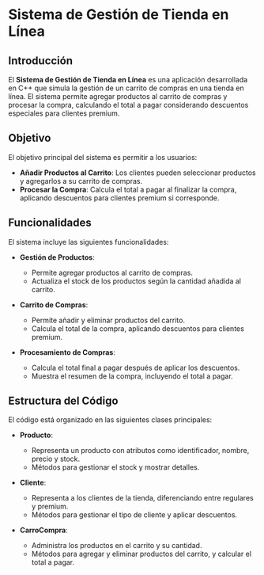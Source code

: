 # Sistema de Gestión de Tienda en Línea

## Introducción

El **Sistema de Gestión de Tienda en Línea** es una aplicación desarrollada en C++ que simula la gestión de un carrito de compras en una tienda en línea. El sistema permite agregar productos al carrito de compras y procesar la compra, calculando el total a pagar considerando descuentos especiales para clientes premium.

## Objetivo

El objetivo principal del sistema es permitir a los usuarios:

- **Añadir Productos al Carrito**: Los clientes pueden seleccionar productos y agregarlos a su carrito de compras.
- **Procesar la Compra**: Calcula el total a pagar al finalizar la compra, aplicando descuentos para clientes premium si corresponde.

## Funcionalidades

El sistema incluye las siguientes funcionalidades:

- **Gestión de Productos**:

  - Permite agregar productos al carrito de compras.
  - Actualiza el stock de los productos según la cantidad añadida al carrito.

- **Carrito de Compras**:

  - Permite añadir y eliminar productos del carrito.
  - Calcula el total de la compra, aplicando descuentos para clientes premium.

- **Procesamiento de Compras**:
  - Calcula el total final a pagar después de aplicar los descuentos.
  - Muestra el resumen de la compra, incluyendo el total a pagar.

## Estructura del Código

El código está organizado en las siguientes clases principales:

- **Producto**:

  - Representa un producto con atributos como identificador, nombre, precio y stock.
  - Métodos para gestionar el stock y mostrar detalles.

- **Cliente**:

  - Representa a los clientes de la tienda, diferenciando entre regulares y premium.
  - Métodos para gestionar el tipo de cliente y aplicar descuentos.

- **CarroCompra**:
  - Administra los productos en el carrito y su cantidad.
  - Métodos para agregar y eliminar productos del carrito, y calcular el total a pagar.
